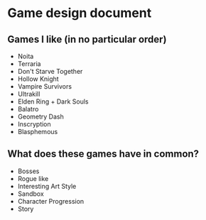# Game design document

## Games I like (in no particular order)
- Noita
- Terraria
- Don't Starve Together
- Hollow Knight
- Vampire Survivors
- Ultrakill
- Elden Ring + Dark Souls
- Balatro
- Geometry Dash
- Inscryption
- Blasphemous

## What does these games have in common?
- Bosses
- Rogue like
- Interesting Art Style
- Sandbox
- Character Progression
- Story
